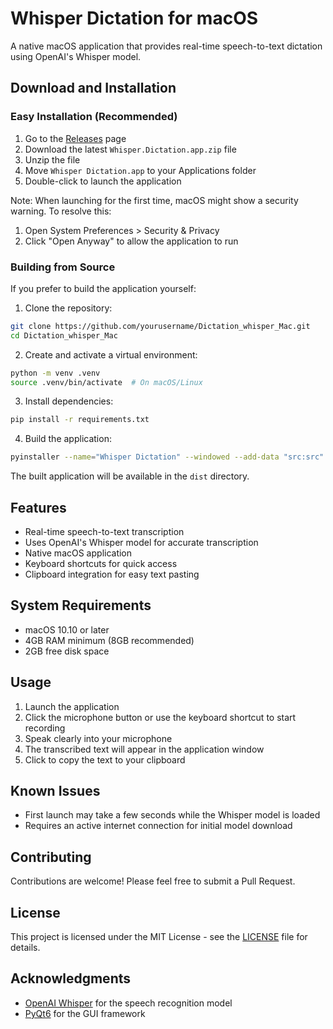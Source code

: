 # Whisper Dictation for macOS

A native macOS application that provides real-time speech-to-text dictation using OpenAI's Whisper model.

## Download and Installation

### Easy Installation (Recommended)
1. Go to the [Releases](https://github.com/yourusername/Dictation_whisper_Mac/releases) page
2. Download the latest `Whisper.Dictation.app.zip` file
3. Unzip the file
4. Move `Whisper Dictation.app` to your Applications folder
5. Double-click to launch the application

Note: When launching for the first time, macOS might show a security warning. To resolve this:
1. Open System Preferences > Security & Privacy
2. Click "Open Anyway" to allow the application to run

### Building from Source
If you prefer to build the application yourself:

1. Clone the repository:
```bash
git clone https://github.com/yourusername/Dictation_whisper_Mac.git
cd Dictation_whisper_Mac
```

2. Create and activate a virtual environment:
```bash
python -m venv .venv
source .venv/bin/activate  # On macOS/Linux
```

3. Install dependencies:
```bash
pip install -r requirements.txt
```

4. Build the application:
```bash
pyinstaller --name="Whisper Dictation" --windowed --add-data "src:src" --hidden-import=whisperdictation.app src/main.py
```

The built application will be available in the `dist` directory.

## Features

- Real-time speech-to-text transcription
- Uses OpenAI's Whisper model for accurate transcription
- Native macOS application
- Keyboard shortcuts for quick access
- Clipboard integration for easy text pasting

## System Requirements

- macOS 10.10 or later
- 4GB RAM minimum (8GB recommended)
- 2GB free disk space

## Usage

1. Launch the application
2. Click the microphone button or use the keyboard shortcut to start recording
3. Speak clearly into your microphone
4. The transcribed text will appear in the application window
5. Click to copy the text to your clipboard

## Known Issues

- First launch may take a few seconds while the Whisper model is loaded
- Requires an active internet connection for initial model download

## Contributing

Contributions are welcome! Please feel free to submit a Pull Request.

## License

This project is licensed under the MIT License - see the [LICENSE](LICENSE) file for details.

## Acknowledgments

- [OpenAI Whisper](https://github.com/openai/whisper) for the speech recognition model
- [PyQt6](https://www.riverbankcomputing.com/software/pyqt/) for the GUI framework
